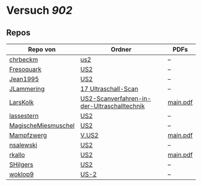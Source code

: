 # Versuch *902*

## Repos

|                     Repo von                     |                                                                       Ordner                                                                        |                                                                                  PDFs                                                                                  |
|--------------------------------------------------|-----------------------------------------------------------------------------------------------------------------------------------------------------|------------------------------------------------------------------------------------------------------------------------------------------------------------------------|
|[chrbeckm](../repo/chrbeckm)                      |[us2](https://github.com/chrbeckm/anfaenger-praktikum/tree/master/us2)                                                                               |–                                                                                                                                                                       |
|[Fresoquark](../repo/Fresoquark)                  |[US2](https://github.com/Fresoquark/Anfaengerpraktikum/tree/master/US2)                                                                              |–                                                                                                                                                                       |
|[Jean1995](../repo/Jean1995)                      |[US2](https://github.com/Jean1995/Praktikum/tree/master/US2)                                                                                         |–                                                                                                                                                                       |
|[JLammering](../repo/JLammering)                  |[17 Ultraschall-Scan](https://github.com/JLammering/Physikalisches-Praktikum/tree/master/17%20Ultraschall-Scan)                                      |–                                                                                                                                                                       |
|[LarsKolk](../repo/LarsKolk)                      |[US2-Scanverfahren-in-der-Ultraschalltechnik](https://github.com/LarsKolk/Anfaengerpraktikum/tree/master/US2-Scanverfahren-in-der-Ultraschalltechnik)|[main.pdf](https://docs.google.com/viewer?url=https://raw.githubusercontent.com/LarsKolk/Anfaengerpraktikum/master/US2-Scanverfahren-in-der-Ultraschalltechnik/main.pdf)|
|[lassestern](../repo/lassestern)                  |[US2](https://github.com/lassestern/praktikum-david-lasse/tree/master/US2)                                                                           |–                                                                                                                                                                       |
|[MagischeMiesmuschel](../repo/MagischeMiesmuschel)|[US2](https://github.com/MagischeMiesmuschel/AnfaengerPraktikum/tree/master/US2)                                                                     |–                                                                                                                                                                       |
|[Mampfzwerg](../repo/Mampfzwerg)                  |[V.US2](https://github.com/Mampfzwerg/Praktikum/tree/master/V.US2)                                                                                   |[main.pdf](https://docs.google.com/viewer?url=https://raw.githubusercontent.com/Mampfzwerg/Praktikum/master/V.US2/latex-template/main.pdf)                              |
|[nsalewski](../repo/nsalewski)                    |[US2](https://github.com/nsalewski/laboratory/tree/master/US2)                                                                                       |–                                                                                                                                                                       |
|[rkallo](../repo/rkallo)                          |[US2](https://github.com/rkallo/APWS1718/tree/master/US2)                                                                                            |[main.pdf](https://docs.google.com/viewer?url=https://raw.githubusercontent.com/rkallo/APWS1718/master/US2/main.pdf)                                                    |
|[SHilgers](../repo/SHilgers)                      |[US2](https://github.com/SHilgers/Praktikum2/tree/master/US2)                                                                                        |–                                                                                                                                                                       |
|[woklop9](../repo/woklop9)                        |[US-2](https://github.com/woklop9/Anfaengerpraktikum/tree/master/US-2)                                                                               |–                                                                                                                                                                       |
